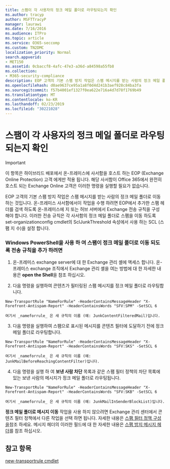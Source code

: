 ```yaml
---
title: 스팸이 각 사용자의 정크 메일 폴더로 라우팅되는지 확인
ms.author: tracyp
author: MSFTTracyP
manager: laurawi
ms.date: 7/16/2016
ms.audience: ITPro
ms.topic: article
ms.service: O365-seccomp
ms.custom: TN2DMC
localization_priority: Normal
search.appverid:
- MET150
ms.assetid: 0cbaccf8-4afc-47e3-a36d-a84598a55fb8
ms.collection:
- M365-security-compliance
description: EOP 고객의 기본 스팸 방지 작업은 스팸 메시지를 받는 사람의 정크 메일 폴더로 이동 하는 것입니다. 온-프레미스 사서함에서이 작업을 수행 하려면 EOP에서 추가한 스팸 헤더를 검색 하도록 온-프레미스에 지 또는 허브 서버에서 Exchange 전송 규칙을 구성 해야 합니다. 이러한 전송 규칙은 각 사서함의 정크 메일 폴더로 스팸을 이동 하도록 set-organizationconfig cmdlet의 SclJunkThreshold 속성에서 사용 하는 SCL (스팸 지 수)을 설정 합니다.
ms.openlocfilehash: d0ae9637ce95a1a8f0d4d241b3aef928c84ba3fa
ms.sourcegitcommit: f57b4001ef1327f0ea622e716a4d7d78f1769b49
ms.translationtype: MT
ms.contentlocale: ko-KR
ms.lasthandoff: 02/23/2019
ms.locfileid: "30221028"
---
```

# <a name="ensure-that-spam-is-routed-to-each-users-junk-email-folder"></a>스팸이 각 사용자의 정크 메일 폴더로 라우팅되는지 확인

> [!IMPORTANT]
> 이 항목은 하이브리드 배포에서 온-프레미스에 사서함을 호스트 하는 EOP (Exchange Online Protection) 고객 에게만 적용 됩니다. 해당 사서함이 Office 365에서 완전히 호스트 되는 Exchange Online 고객은 이러한 명령을 실행할 필요가 없습니다. 
  
EOP 고객의 기본 스팸 방지 작업은 스팸 메시지를 받는 사람의 정크 메일 폴더로 이동 하는 것입니다. 온-프레미스 사서함에서이 작업을 수행 하려면 EOP에서 추가한 스팸 헤더를 검색 하도록 온-프레미스에 지 또는 허브 서버에서 Exchange 전송 규칙을 구성 해야 합니다. 이러한 전송 규칙은 각 사서함의 정크 메일 폴더로 스팸을 이동 하도록 set-organizationconfig cmdlet의 SclJunkThreshold 속성에서 사용 하는 SCL (스팸 지 수)을 설정 합니다. 
  
### <a name="to-add-transport-rules-to-ensure-spam-is-moved-to-the-junk-email-folder-by-using-windows-powershell"></a>Windows PowerShell을 사용 하 여 스팸이 정크 메일 폴더로 이동 되도록 전송 규칙을 추가 하려면

1. 온-프레미스 exchange server에 대 한 Exchange 관리 셸에 액세스 합니다. 온-프레미스 exchange 조직에서 Exchange 관리 셸을 여는 방법에 대 한 자세한 내용은 **open the Shell**을 참조 하십시오.
    
2. 다음 명령을 실행하여 콘텐츠가 필터링된 스팸 메시지를 정크 메일 폴더로 라우팅합니다.
    
  ```
  New-TransportRule "NameForRule" -HeaderContainsMessageHeader "X-Forefront-Antispam-Report" -HeaderContainsWords "SFV:SPM" -SetSCL 6
  ```

    여기서 _nameforrule_ 은 새 규칙의 이름 (예: JunkContentFilteredMail)입니다. 
    
3. 다음 명령을 실행하여 스팸으로 표시된 메시지를 콘텐츠 필터에 도달하기 전에 정크 메일 폴더로 라우팅합니다.
    
  ```
  New-TransportRule "NameForRule" -HeaderContainsMessageHeader "X-Forefront-Antispam-Report" -HeaderContainsWords "SFV:SKS" -SetSCL 6
  ```

    여기서 _nameforrule_ 은 새 규칙의 이름 (예: JunkMailBeforeReachingContentFilter)입니다. 
    
4. 다음 명령을 실행 하 여 **보낸 사람 차단** 목록과 같은 스팸 필터 정책의 차단 목록에 있는 보낸 사람의 메시지가 정크 메일 폴더로 라우팅됩니다. 
    
  ```
  New-TransportRule "NameForRule" -HeaderContainsMessageHeader "X-Forefront-Antispam-Report" -HeaderContainsWords "SFV:SKB" -SetSCL 6
  ```

    여기서 _nameforrule_ 은 새 규칙의 이름 (예: JunkMailInSenderBlockList)입니다. 
    
**정크 메일 폴더로 메시지 이동** 작업을 사용 하지 않으려면 Exchange 관리 센터에서 콘텐츠 필터 정책에서 다른 작업을 선택 하면 됩니다. 자세한 내용은 [스팸 필터 정책 구성을](configure-your-spam-filter-policies.md)참조 하세요. 메시지 헤더의 이러한 필드에 대 한 자세한 내용은 [스팸 방지 메시지 헤더](anti-spam-message-headers.md)를 참조 하십시오.
  
## <a name="see-also"></a>참고 항목

[new-transportrule cmdlet](https://technet.microsoft.com/library/bb125138%28v=exchg.160%29.aspx)

